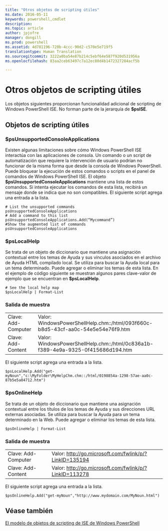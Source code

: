 ```yaml
---
title: "Otros objetos de scripting útiles"
ms.date: 2016-05-11
keywords: powershell,cmdlet
description: 
ms.topic: article
author: jpjofre
manager: dongill
ms.prod: powershell
ms.assetid: 4d781196-720b-4ccc-90d2-c570e5e719f5
translationtype: Human Translation
ms.sourcegitcommit: 3222a0ba54e87b214c5ebf64e587f920d531956a
ms.openlocfilehash: 83aa2ceb63497c7a12ec80d4b1472327284acf5b

---
```


# Otros objetos de scripting útiles
  Los objetos siguientes proporcionan funcionalidad adicional de scripting de Windows PowerShell ISE. No forman parte de la jerarquía de **$psISE**.

## Objetos de scripting útiles

### $psUnsupportedConsoleApplications
 Existen algunas limitaciones sobre cómo Windows PowerShell ISE interactúa con las aplicaciones de consola. Un comando o un script de automatización que requiere la intervención de usuario podrían no funcionar de la misma forma que desde la consola de Windows PowerShell. Puede bloquear la ejecución de estos comandos o scripts en el panel de comandos de Windows PowerShell ISE. El objeto **$psUnsupportedConsoleApplications** mantiene una lista de estos comandos. Si intenta ejecutar los comandos de esta lista, recibirá un mensaje donde se indica que no son compatibles. El siguiente script agrega una entrada a la lista.

```
# List the unsupported commands
psUnsupportedConsoleApplications
# Add a command to this list
psUnsupportedConsoleApplications.Add(“Mycommand”)
#Show the augmented list of commands
psUnsupportedConsoleApplications

```

### $psLocalHelp
 Se trata de un objeto de diccionario que mantiene una asignación contextual entre los temas de Ayuda y sus vínculos asociados en el archivo de Ayuda HTML compilado local. Se utiliza para buscar la Ayuda local para un tema determinado. Puede agregar o eliminar los temas de esta lista. En el ejemplo de código siguiente se muestran algunos pares clave-valor de ejemplo que se encuentran en **$psLocalHelp**.

```
# See the local help map
$psLocalHelp | Format-List

```

### Salida de muestra

|||
|-|-|
|Clave: Add-Computer|Valor: WindowsPowerShellHelp.chm::/html/093f660c-b8d5-43cf-aa0c-54e5e54e76f9.htm|
|Clave: Add-Content|Valor: WindowsPowerShellHelp.chm::/html/0c836a1b-f389-4e9a-9325-0f415686d194.htm|

 El siguiente script agrega una entrada a la lista.

```
$psLocalHelp.Add("get-myNoun","c:\MyFolder\MyHelpChm.chm::/html/0198854a-1298-57ae-aa0c-87b5e5a84712.htm")
```

### $psOnlineHelp
 Se trata de un objeto de diccionario que mantiene una asignación contextual entre los títulos de los temas de Ayuda y sus direcciones URL externas asociadas. Se utiliza para buscar la Ayuda para un tema determinado en la Web. Puede agregar o eliminar los temas de esta lista.

```
$psOnlineHelp | Format-List

```

### Salida de muestra

|||
|-|-|
|Clave: Add-Computer|Valor: http://go.microsoft.com/fwlink/p/?LinkID=135194|
|Clave: Add-Content|Valor: http://go.microsoft.com/fwlink/p/?LinkID=113278|

 El siguiente script agrega una entrada a la lista.

```
$psOnlineHelp.Add("get-myNoun","http://www.mydomain.com/MyNoun.html")
```

## Véase también
 [El modelo de objetos de scripting de ISE de Windows PowerShell](../../core-powershell/ise/The-Windows-PowerShell-ISE-Scripting-Object-Model.md)

  



<!--HONumber=Aug16_HO4-->


